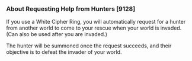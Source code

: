 ### About Requesting Help from Hunters [9128]

If you use a White Cipher Ring, you will automatically request for a hunter from another world to come to your rescue when your world is invaded. (Can also be used after you are invaded.)

The hunter will be summoned once the request succeeds, and their objective is to defeat the invader of your world.
